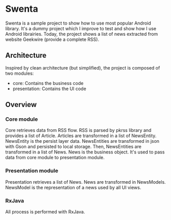 # Swenta

Swenta is a sample project to show how to use most popular Android library. It's a dummy project which I improve to test and show how I use Android librairies.
Today, the project shows a list of news extracted from website Geekwire (provide a complete RSS).

## Architecture

Inspired by clean architecture (but simplified), the project is composed of two modules:
 * core: Contains the business code
 * presentation: Contains the UI code

## Overview

### Core module

Core retrieves data from RSS flow. RSS is parsed by pkrss library and provides a list of Article.
Articles are transformed in a list of NewsEntity. NewsEntity is the persist layer data. NewsEntities are transformed in json with Gson and persisted to local storage.
Then, NewsEntities are transformed in a list of News. News is the business object. It's used to pass data from core module to presentation module.

### Presentation module

Presentation retrieves a list of News. News are transformed in NewsModels. NewsModel is the representation of a news used by all UI views.

### RxJava

All process is performed with RxJava.


